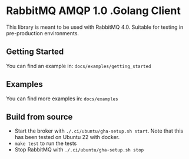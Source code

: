 # RabbitMQ AMQP 1.0 .Golang Client

This library is meant to be used with RabbitMQ 4.0. 
Suitable for testing in pre-production environments.


## Getting Started

You can find an example in: `docs/examples/getting_started`

## Examples

You can find more examples in: `docs/examples`

## Build from source

- Start the broker with `./.ci/ubuntu/gha-setup.sh start`. Note that this has been tested on Ubuntu 22 with docker.
- `make test` to run the tests
- Stop RabbitMQ with `./.ci/ubuntu/gha-setup.sh stop`



